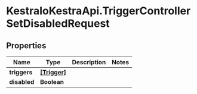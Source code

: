 # KestraIoKestraApi.TriggerControllerSetDisabledRequest

## Properties

Name | Type | Description | Notes
------------ | ------------- | ------------- | -------------
**triggers** | [**[Trigger]**](Trigger.md) |  | 
**disabled** | **Boolean** |  | 


